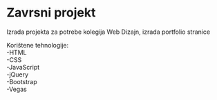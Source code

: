 # Zavrsni projekt
Izrada projekta za potrebe kolegija Web Dizajn, izrada portfolio stranice

Korištene tehnologije: </br>
  -HTML </br>
  -CSS </br>
  -JavaScript </br>
  -jQuery </br>
  -Bootstrap </br>
  -Vegas </br>
  
